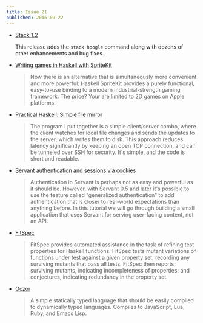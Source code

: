 ```yaml
---
title: Issue 21
published: 2016-09-22
---
```


- [Stack 1.2](https://docs.haskellstack.org/en/stable/ChangeLog/#120)

  This release adds the `stack hoogle` command along with dozens of other enhancements and bug fixes.

- [Writing games in Haskell with SpriteKit](http://blog.haskellformac.com/blog/writing-games-in-haskell-with-spritekit)

  > Now there is an alternative that is simultaneously more convenient and more powerful: Haskell SpriteKit provides a purely functional, easy-to-use binding to a modern industrial-strength gaming framework. The price? Your are limited to 2D games on Apple platforms.

- [Practical Haskell: Simple file mirror](https://www.fpcomplete.com/blog/2016/09/practical-haskell-simple-file-mirror-1)

  > The program I put together is a simple client/server combo, where the client watches for local file changes and sends the updates to the server, which writes them to disk. This approach reduces latency significantly by keeping an open TCP connection, and can be tunneled over SSH for security. It's simple, and the code is short and readable.

- [Servant authentication and sessions via cookies](https://www.stackbuilders.com/tutorials/haskell/servant-auth/)

  > Authentication in Servant is perhaps not as easy and powerful as it should be. However, with Servant 0.5 and later it's possible to use the feature called “generalized authentication” to add authentication that is closer to real-world expectations than anything before. In this tutorial we will go through building a small application that uses Servant for serving user-facing content, not an API.

- [FitSpec](https://github.com/rudymatela/fitspec/blob/6bf63582828566605396286d2c301bcedb11dca3/README.md)

  > FitSpec provides automated assistance in the task of refining test properties for Haskell functions. FitSpec tests mutant variations of functions under test against a given property set, recording any surviving mutants that pass all tests. FitSpec then reports: surviving mutants, indicating incompleteness of properties; and conjectures, indicating redundancy in the property set.

- [Oczor](https://github.com/ptol/oczor/blob/a3169043fbfbf208a4796a07c9cbb6251fc88eba/README.md)

  > A simple statically typed language that should be easily compiled to dynamically typed languages. Compiles to JavaScript, Lua, Ruby, and Emacs Lisp.
